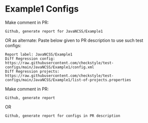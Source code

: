 # Example1 Configs
Make comment in PR:
```
Github, generate report for JavaNCSS/Example1
```
OR as alternate:
Paste below given to PR description to use such test configs:
```
Report label: JavaNCSS/Example1
Diff Regression config: https://raw.githubusercontent.com/checkstyle/test-configs/main/JavaNCSS/Example1/config.xml
Diff Regression projects: https://raw.githubusercontent.com/checkstyle/test-configs/main/JavaNCSS/Example1/list-of-projects.properties
```
Make comment in PR:
```
Github, generate report
```
OR
```
Github, generate report for configs in PR description
```
